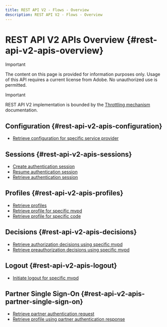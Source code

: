 ```yaml
---
title: REST API V2 - Flows - Overview
description: REST API V2 - Flows - Overview
---
```


# REST API V2 APIs Overview {#rest-api-v2-apis-overview}

>[!IMPORTANT]
>
> The content on this page is provided for information purposes only. Usage of this API requires a current license from Adobe. No unauthorized use is permitted.

>[!IMPORTANT]
>
> REST API V2 implementation is bounded by the [Throttling mechanism](/help/authentication/throttling-mechanism.md) documentation.

## Configuration {#rest-api-v2-apis-configuration}

* [Retrieve configuration for specific service provider](configuration-apis/rest-api-v2-configuration-apis-retrieve-configuration-for-specific-service-provider.md)

## Sessions {#rest-api-v2-apis-sessions}

* [Create authentication session](sessions-apis/rest-api-v2-sessions-apis-create-authentication-session.md)
* [Resume authentication session](sessions-apis/rest-api-v2-sessions-apis-resume-authentication-session.md)
* [Retrieve authentication session](sessions-apis/rest-api-v2-sessions-apis-retrieve-authentication-session-information-using-code.md)

## Profiles {#rest-api-v2-apis-profiles}

* [Retrieve profiles](profiles-apis/rest-api-v2-profiles-apis-retrieve-profiles.md)
* [Retrieve profile for specific mvpd](profiles-apis/rest-api-v2-profiles-apis-retrieve-profile-for-specific-mvpd.md)
* [Retrieve profile for specific code](profiles-apis/rest-api-v2-profiles-apis-retrieve-profile-for-specific-code.md)

## Decisions {#rest-api-v2-apis-decisions}

* [Retrieve authorization decisions using specific mvpd](decisions-apis/rest-api-v2-decisions-apis-retrieve-authorization-decisions-using-specific-mvpd.md)
* [Retrieve preauthorization decisions using specific mvpd](decisions-apis/rest-api-v2-decisions-apis-retrieve-preauthorization-decisions-using-specific-mvpd.md)

## Logout {#rest-api-v2-apis-logout}

* [Initiate logout for specific mvpd](logout-apis/rest-api-v2-logout-apis-initiate-logout-for-specific-mvpd.md)

## Partner Single Sign-On {#rest-api-v2-apis-partner-single-sign-on}

* [Retrieve partner authentication request](partner-single-sign-on-apis/rest-api-v2-partner-single-sign-on-apis-retrieve-partner-authentication-request.md)
* [Retrieve profile using partner authentication response](partner-single-sign-on-apis/rest-api-v2-partner-single-sign-on-apis-retrieve-profile-using-partner-authentication-response.md)
